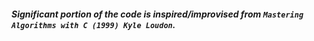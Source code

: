 #### _Significant portion of the code is inspired/improvised from `Mastering Algorithms with C (1999) Kyle Loudon`._